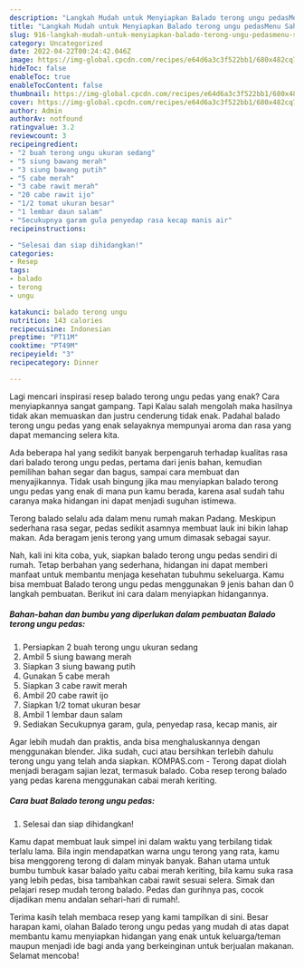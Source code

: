 ```yaml
---
description: "Langkah Mudah untuk Menyiapkan Balado terong ungu pedasMenu Sahur"
title: "Langkah Mudah untuk Menyiapkan Balado terong ungu pedasMenu Sahur"
slug: 916-langkah-mudah-untuk-menyiapkan-balado-terong-ungu-pedasmenu-sahur
category: Uncategorized
date: 2022-04-22T00:24:42.046Z
image: https://img-global.cpcdn.com/recipes/e64d6a3c3f522bb1/680x482cq70/balado-terong-ungu-pedas-foto-resep-utama.jpg
hideToc: false
enableToc: true
enableTocContent: false
thumbnail: https://img-global.cpcdn.com/recipes/e64d6a3c3f522bb1/680x482cq70/balado-terong-ungu-pedas-foto-resep-utama.jpg
cover: https://img-global.cpcdn.com/recipes/e64d6a3c3f522bb1/680x482cq70/balado-terong-ungu-pedas-foto-resep-utama.jpg
author: Admin
authorAv: notfound
ratingvalue: 3.2
reviewcount: 3
recipeingredient:
- "2 buah terong ungu ukuran sedang"
- "5 siung bawang merah"
- "3 siung bawang putih"
- "5 cabe merah"
- "3 cabe rawit merah"
- "20 cabe rawit ijo"
- "1/2 tomat ukuran besar"
- "1 lembar daun salam"
- "Secukupnya garam gula penyedap rasa kecap manis air"
recipeinstructions:

- "Selesai dan siap dihidangkan!"
categories:
- Resep
tags:
- balado
- terong
- ungu

katakunci: balado terong ungu 
nutrition: 143 calories
recipecuisine: Indonesian
preptime: "PT11M"
cooktime: "PT49M"
recipeyield: "3"
recipecategory: Dinner

---
```



Lagi mencari inspirasi resep balado terong ungu pedas yang enak? Cara menyiapkannya sangat gampang. Tapi Kalau salah mengolah maka hasilnya tidak akan memuaskan dan justru cenderung tidak enak. Padahal balado terong ungu pedas yang enak selayaknya mempunyai aroma dan rasa yang dapat memancing selera kita.


Ada beberapa hal yang sedikit banyak berpengaruh terhadap kualitas rasa dari balado terong ungu pedas, pertama dari jenis bahan, kemudian pemilihan bahan segar dan bagus, sampai cara membuat dan menyajikannya. Tidak usah bingung jika mau menyiapkan balado terong ungu pedas yang enak di mana pun kamu berada, karena asal sudah tahu caranya maka hidangan ini dapat menjadi suguhan istimewa.

Terong balado selalu ada dalam menu rumah makan Padang. Meskipun sederhana rasa segar, pedas sedikit asamnya membuat lauk ini bikin lahap makan. Ada beragam jenis terong yang umum dimasak sebagai sayur.


Nah, kali ini kita coba, yuk, siapkan balado terong ungu pedas sendiri di rumah. Tetap berbahan yang sederhana, hidangan ini dapat memberi manfaat untuk membantu menjaga kesehatan tubuhmu sekeluarga. Kamu bisa membuat Balado terong ungu pedas menggunakan 9 jenis bahan dan 0 langkah pembuatan. Berikut ini cara dalam menyiapkan hidangannya.

<!--inarticleads1-->

##### Bahan-bahan dan bumbu yang diperlukan dalam pembuatan Balado terong ungu pedas:

1. Persiapkan 2 buah terong ungu ukuran sedang
1. Ambil 5 siung bawang merah
1. Siapkan 3 siung bawang putih
1. Gunakan 5 cabe merah
1. Siapkan 3 cabe rawit merah
1. Ambil 20 cabe rawit ijo
1. Siapkan 1/2 tomat ukuran besar
1. Ambil 1 lembar daun salam
1. Sediakan Secukupnya garam, gula, penyedap rasa, kecap manis, air


Agar lebih mudah dan praktis, anda bisa menghaluskannya dengan menggunakan blender. Jika sudah, cuci atau bersihkan terlebih dahulu terong ungu yang telah anda siapkan. KOMPAS.com - Terong dapat diolah menjadi beragam sajian lezat, termasuk balado. Coba resep terong balado yang pedas karena menggunakan cabai merah keriting. 

<!--inarticleads2-->

##### Cara buat Balado terong ungu pedas:


1. Selesai dan siap dihidangkan!

Kamu dapat membuat lauk simpel ini dalam waktu yang terbilang tidak terlalu lama. Bila ingin mendapatkan warna ungu terong yang rata, kamu bisa menggoreng terong di dalam minyak banyak. Bahan utama untuk bumbu tumbuk kasar balado yaitu cabai merah keriting, bila kamu suka rasa yang lebih pedas, bisa tambahkan cabai rawit sesuai selera. Simak dan pelajari resep mudah terong balado. Pedas dan gurihnya pas, cocok dijadikan menu andalan sehari-hari di rumah!. 

Terima kasih telah membaca resep yang kami tampilkan di sini. Besar harapan kami, olahan Balado terong ungu pedas yang mudah di atas dapat membantu kamu menyiapkan hidangan yang enak untuk keluarga/teman maupun menjadi ide bagi anda yang berkeinginan untuk berjualan makanan. Selamat mencoba!
